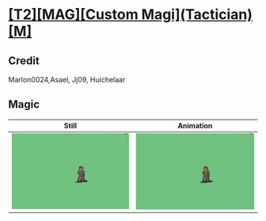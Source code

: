 # [\[T2\]\[MAG\]\[Custom Magi\]\(Tactician\)\[M\]](../)

## Credit

Marlon0024,Asael, Jj09, Huichelaar
	
## Magic

| Still | Animation |
| :---: | :-------: |
| ![Magic still](./Magic_000.png) | ![Magic animation](./Magic.gif) |
